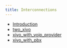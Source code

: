 ```yaml
---
title: Interconnections
---
```


- [Introduction](/uc-doc/administration/interconnections/introduction)
- [two_xivo](/uc-doc/administration/interconnections/two_xivo)
- [xivo_with_voip_provider](/uc-doc/administration/interconnections/xivo_with_voip_provider)
- [xivo_with_pbx](/uc-doc/administration/interconnections/xivo_with_pbx)